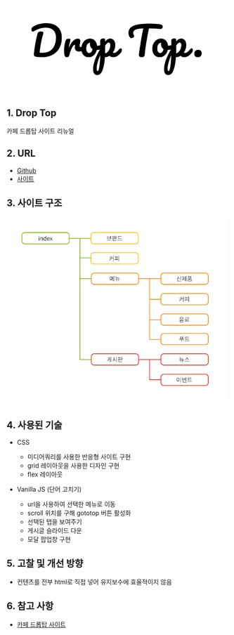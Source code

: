 ![logo_droptop](/portfolio/droptop/logo_droptop.png)

## 1. Drop Top
카페 드롭탑 사이트 리뉴얼

## 2. URL
* [Github](https://github.com/pic22ti/pic22ti.github.io/tree/master/portfolio/droptop)
* [사이트](https://pic22ti.github.io/portfolio/droptop/index.html)

## 3. 사이트 구조
![sitemap_droptop](/portfolio/droptop/sitemap_droptop.jpg)

## 4. 사용된 기술
* CSS
  - 미디어쿼리를 사용한 반응형 사이트 구현
  - grid 레이아웃을 사용한 디자인 구현
  - flex 레이아웃 

* Vanilla JS (단어 고치기)
  - url을 사용하여 선택한 메뉴로 이동
  - scroll 위치를 구해 gototop 버튼 활성화
  - 선택된 탭을 보여주기
  - 게시글 슬라이드 다운
  - 모달 팝업창 구현

## 5. 고찰 및 개선 방향
* 컨텐츠를 전부 html로 직접 넣어 유지보수에 효율적이지 않음

## 6. 참고 사항
* [카페 드롭탑 사이트](http://www.cafedroptop.com/n/kr/src/main.php)
